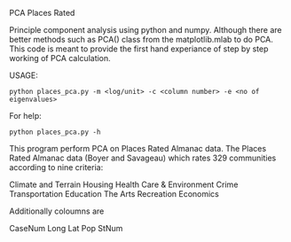 PCA Places Rated

Principle component analysis using python and numpy. 
Although there are better methods such as PCA() class from the matplotlib.mlab to 
do PCA. This code is meant to provide the first hand experiance of step by step working 
of PCA calculation.  

USAGE: 
	
	python places_pca.py -m <log/unit> -c <column number> -e <no of eigenvalues>

For help:

	python places_pca.py -h

This program perform PCA on Places Rated Almanac data.
The Places Rated Almanac data (Boyer and Savageau) which rates 329 communities according to nine criteria:

Climate and Terrain
Housing
Health Care & Environment
Crime
Transportation
Education
The Arts
Recreation
Economics

Additionally coloumns are 

CaseNum	
Long
Lat
Pop
StNum
 
